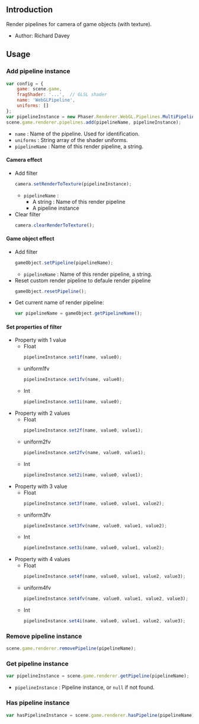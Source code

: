 ## Introduction

Render pipelines for camera of game objects (with texture).

- Author: Richard Davey

## Usage

### Add pipeline instance

```javascript
var config = {
    game: scene.game,
    fragShader: '...',  // GLSL shader
    name: 'WebGLPipeline',
    uniforms: []
};
var pipelineInstance = new Phaser.Renderer.WebGL.Pipelines.MultiPipeline(config);
scene.game.renderer.pipelines.add(pipelineName, pipelineInstance);
```

- `name` : Name of the pipeline. Used for identification.
- `uniforms` : String array of the shader uniforms.
- `pipelineName` : Name of this render pipeline, a string.

#### Camera effect

- Add filter
    ```javascript
    camera.setRenderToTexture(pipelineInstance);
    ```
    - `pipelineName` :
        - A string : Name of this render pipeline
        - A pipeline instance
- Clear filter
    ```javascript
    camera.clearRenderToTexture();
    ```

#### Game object effect

- Add filter
    ```javascript
    gameObject.setPipeline(pipelineName);
    ```
    - `pipelineName` : Name of this render pipeline, a string.
- Reset custom render pipeline to defaule render pipeline
    ```javascript
    gameObject.resetPipeline();
    ```
- Get current name of render pipeline:
    ```javascript
    var pipelineName = gameObject.getPipelineName();
    ```

#### Set properties of filter

- Property with 1 value
    - Float
        ```javascript
        pipelineInstance.set1f(name, value0);
        ```
    - uniform1fv
        ```javascript
        pipelineInstance.set1fv(name, value0);
        ```
    - Int
        ```javascript
        pipelineInstance.set1i(name, value0);
        ```
- Property with 2 values
    - Float
        ```javascript
        pipelineInstance.set2f(name, value0, value1);
        ```
    - uniform2fv
        ```javascript
        pipelineInstance.set2fv(name, value0, value1);
        ```
    - Int
        ```javascript
        pipelineInstance.set2i(name, value0, value1);
        ``` 
- Property with 3 value
    - Float
        ```javascript
        pipelineInstance.set3f(name, value0, value1, value2);
        ```
    - uniform3fv
        ```javascript
        pipelineInstance.set3fv(name, value0, value1, value2);
        ```
    - Int
        ```javascript
        pipelineInstance.set3i(name, value0, value1, value2);
        ```
- Property with 4 values
    - Float
        ```javascript
        pipelineInstance.set4f(name, value0, value1, value2, value3);
        ```
    - uniform4fv
        ```javascript
        pipelineInstance.set4fv(name, value0, value1, value2, value3);
        ```
    - Int
        ```javascript
        pipelineInstance.set4i(name, value0, value1, value2, value3);
        ```

### Remove pipeline instance

```javascript
scene.game.renderer.removePipeline(pipelineName);
```

### Get pipeline instance

```javascript
var pipelineInstance = scene.game.renderer.getPipeline(pipelineName);
```

- `pipelineInstance` : Pipeline instance, or `null` if not found.

### Has pipeline instance

```javascript
var hasPipelineInstance = scene.game.renderer.hasPipeline(pipelineName);
```
